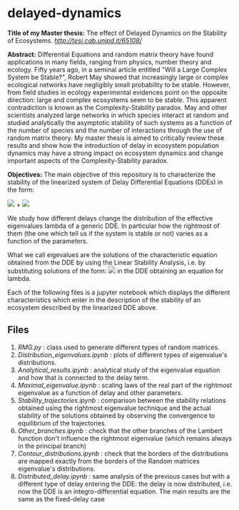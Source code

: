 # delayed-dynamics

**Title of my Master thesis:** The effect of Delayed Dynamics on the Stability of Ecosystems. _http://tesi.cab.unipd.it/65108/_

**Abstract:**
Differential Equations and random matrix theory have found applications in many fields, ranging from physics, number theory and ecology. Fifty years ago, in a seminal article entitled "Will a Large Complex System be Stable?", Robert May showed that increasingly large or complex ecological networks have negligibly small probability to be stable. However, from field studies in ecology experimental evidences point on the opposite direction: large and complex ecosystems seem to be stable. This apparent contradiction is known as the Complexity-Stability paradox. May and other scientists analyzed large networks in which species interact at random and studied analytically the asymptotic stability of such systems as a function of the number of species and the number of interactions through the use of random matrix theory.
My master thesis is aimed to critically review these results and show how the introduction of delay in ecosystem population dynamics may have a strong impact on ecosystem dynamics and change important aspects of the Complexity-Stability paradox.


**Objectives:**
The main objective of this repository is to characterize the stability of the linearized system of Delay Differential Equations (DDEs) in the form:

<img src="https://render.githubusercontent.com/render/math?math=\dot{\vec{x}} (t) = A\vec{x} (t)"> + <img src="https://render.githubusercontent.com/render/math?math=B\vec{x} (t-T)">

We study how different delays change the distribution of the effective eigenvalues lambda of a generic DDE. In particular how the rightmost of them (the one which tell us if the system is stable or not) varies as a function of the parameters.

What we call eigevalues are the solutions of the characteristic equation obtained from the DDE by using the Linear Stability Analysis, i.e. by substituting solutions of the form: <img src="https://render.githubusercontent.com/render/math?math=\vec{x} (t) = e^{\lambda t} \vec{v}"> in the DDE obtaining an equation for lambda.

Each of the following files is a jupyter notebook which displays the different characteristics which enter in the description of the stability of an ecosystem described by the linearized DDE above.

## Files
1. _RMG.py_ : class used to generate different types of random matrices.
2. _Distribution_eigenvalues.ipynb_ : plots of different types of eigenvalue's distributions.
3. _Analytical_results.ipynb_ : analytical study of the eigenvalue equation and how that is connected to the delay term.
4. _Maximal_eigenvalue.ipynb_ : scaling laws of the real part of the rightmost eigenvalue as a function of delay and other parameters.
5. _Stability_trajectories.ipynb_ : comparison between the stability relations obtained using the rightmost eigenvalue technique and the actual stability of the solutions obtained by observing the convergence to equilibrium of the trajectories.
6. _Other_branches.ipynb_ : check that the other branches of the Lambert function don't influence the rightmost eigenvalue (which remains always in the principal branch)
7. _Contour_distributions.ipynb_ : check that the borders of the distributions are mapped exactly from the borders of the Random matrices eigenvalue's distributions.
8. _Distributed_delay.ipynb_ : same analysis of the previous cases but with a different type of delay entering the DDE: the delay is now distributed, i.e. now the DDE is an integro-differential equation. The main results are the same as the fixed-delay case

